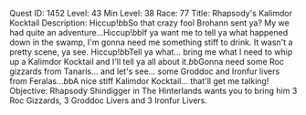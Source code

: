 Quest ID: 1452
Level: 43
Min Level: 38
Race: 77
Title: Rhapsody's Kalimdor Kocktail
Description: Hiccup!$b$bSo that crazy fool Brohann sent ya? My we had quite an adventure...Hiccup!$b$bIf ya want me to tell ya what happened down in the swamp, I'm gonna need me something stiff to drink. It wasn't a pretty scene, ya see. Hiccup!$b$bTell ya what... bring me what I need to whip up a Kalimdor Kocktail and I'll tell ya all about it.$b$bGonna need some Roc gizzards from Tanaris... and let's see... some Groddoc and Ironfur livers from Feralas...$b$bA nice stiff Kalimdor Kocktail... that'll get me talking!
Objective: Rhapsody Shindigger in The Hinterlands wants you to bring him 3 Roc Gizzards, 3 Groddoc Livers and 3 Ironfur Livers.
